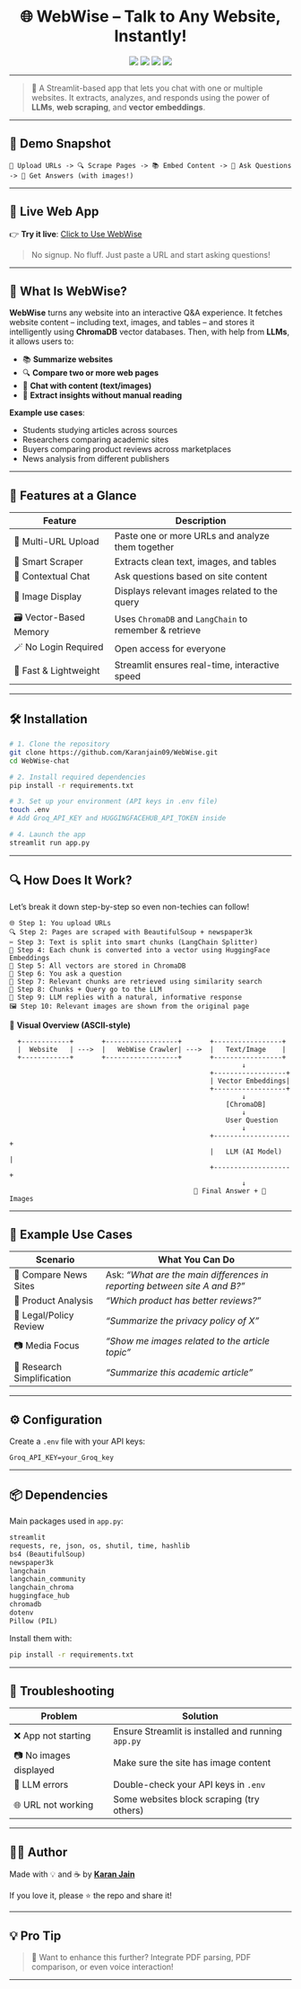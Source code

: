 <h1 align="center">🌐 WebWise – Talk to Any Website, Instantly!</h1>
<p align="center">
  <img src="https://img.shields.io/badge/Built%20with-Streamlit-red?style=for-the-badge&logo=streamlit" />
  <img src="https://img.shields.io/badge/AI%20Powered-LangChain-blueviolet?style=for-the-badge&logo=openai" />
  <img src="https://img.shields.io/badge/Embeddings-ChromaDB-green?style=for-the-badge" />
  <img src="https://img.shields.io/github/license/Karanjain09/webwise-chat?style=for-the-badge" />
</p>

---

> 🧠 A Streamlit-based app that lets you chat with one or multiple websites. It extracts, analyzes, and responds using the power of **LLMs**, **web scraping**, and **vector embeddings**.

---

## 📸 Demo Snapshot

```
📎 Upload URLs -> 🔍 Scrape Pages -> 📚 Embed Content -> 🤖 Ask Questions -> 🎯 Get Answers (with images!)
```


---

## 🚀 Live Web App

👉 **Try it live**: [Click to Use WebWise](https://your-deployment-link.com)

> No signup. No fluff. Just paste a URL and start asking questions!

---

## 🧠 What Is WebWise?

**WebWise** turns any website into an interactive Q&A experience. It fetches website content – including text, images, and tables – and stores it intelligently using **ChromaDB** vector databases. Then, with help from **LLMs**, it allows users to:

- 📚 **Summarize websites**
- 🔍 **Compare two or more web pages**
- 💬 **Chat with content (text/images)**
- 🧾 **Extract insights without manual reading**

**Example use cases**:
- Students studying articles across sources
- Researchers comparing academic sites
- Buyers comparing product reviews across marketplaces
- News analysis from different publishers

---

## 🎯 Features at a Glance

| Feature                          | Description |
|----------------------------------|-------------|
| 🔗 Multi-URL Upload              | Paste one or more URLs and analyze them together |
| 🧽 Smart Scraper                 | Extracts clean text, images, and tables |
| 🧠 Contextual Chat               | Ask questions based on site content |
| 📸 Image Display                 | Displays relevant images related to the query |
| 🗃 Vector-Based Memory           | Uses `ChromaDB` and `LangChain` to remember & retrieve |
| 🪄 No Login Required             | Open access for everyone |
| 🚀 Fast & Lightweight            | Streamlit ensures real-time, interactive speed |

---

## 🛠️ Installation

```bash
# 1. Clone the repository
git clone https://github.com/Karanjain09/WebWise.git
cd WebWise-chat

# 2. Install required dependencies
pip install -r requirements.txt

# 3. Set up your environment (API keys in .env file)
touch .env
# Add Groq_API_KEY and HUGGINGFACEHUB_API_TOKEN inside

# 4. Launch the app
streamlit run app.py
```

---

## 🔍 How Does It Work?

Let’s break it down step-by-step so even non-techies can follow!

```
🌐 Step 1: You upload URLs
🔍 Step 2: Pages are scraped with BeautifulSoup + newspaper3k
✂️ Step 3: Text is split into smart chunks (LangChain Splitter)
🧠 Step 4: Each chunk is converted into a vector using HuggingFace Embeddings
💾 Step 5: All vectors are stored in ChromaDB
🧵 Step 6: You ask a question
🔎 Step 7: Relevant chunks are retrieved using similarity search
🤖 Step 8: Chunks + Query go to the LLM
🎯 Step 9: LLM replies with a natural, informative response
🖼️ Step 10: Relevant images are shown from the original page
```

📌 **Visual Overview (ASCII-style)**

```text
  +------------+       +------------------+       +-----------------+
  |  Website   | --->  |   WebWise Crawler| --->  |   Text/Image    |
  +------------+       +------------------+       +-----------------+
                                                          ↓
                                                  +------------------+
                                                  | Vector Embeddings|
                                                  +------------------+
                                                          ↓
                                                      [ChromaDB]
                                                          ↓
                                                      User Question
                                                          ↓
                                                  +-------------------+
                                                  |   LLM (AI Model)  |
                                                  +-------------------+
                                                          ↓
                                              🎯 Final Answer + 📸 Images
```

---

## 🧪 Example Use Cases

| Scenario | What You Can Do |
|---------|------------------|
| 📰 Compare News Sites | Ask: _“What are the main differences in reporting between site A and B?”_ |
| 🛒 Product Analysis | _“Which product has better reviews?”_ |
| 🧾 Legal/Policy Review | _“Summarize the privacy policy of X”_ |
| 📷 Media Focus | _“Show me images related to the article topic”_ |
| 🏫 Research Simplification | _“Summarize this academic article”_ |

---

## ⚙️ Configuration

Create a `.env` file with your API keys:

```env
Groq_API_KEY=your_Groq_key
```

---

## 📦 Dependencies

Main packages used in `app.py`:

```python
streamlit
requests, re, json, os, shutil, time, hashlib
bs4 (BeautifulSoup)
newspaper3k
langchain
langchain_community
langchain_chroma
huggingface_hub
chromadb
dotenv
Pillow (PIL)
```

Install them with:

```bash
pip install -r requirements.txt
```

---

## 🧰 Troubleshooting

| Problem | Solution |
|--------|----------|
| ❌ App not starting | Ensure Streamlit is installed and running `app.py` |
| 📷 No images displayed | Make sure the site has image content |
| 🔐 LLM errors | Double-check your API keys in `.env` |
| 🌐 URL not working | Some websites block scraping (try others) |

---

## 👨‍💻 Author

Made with 💡 and ☕ by **[Karan Jain](https://github.com/Karanjain09)**

If you love it, please ⭐ the repo and share it!

---

## 💡 Pro Tip

> 💬 Want to enhance this further? Integrate PDF parsing, PDF comparison, or even voice interaction!

---
